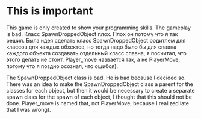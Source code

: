 # This is important
This game is only created to show your programming skills. The gameplay is bad.
Класс SpawnDroppedObject плох. Плох он потому что я так решил. Была идея сделать класс SpawnDroppedObject родитлем для классов для каждых обхектов, но тогда надо было бы для спавна каждого объекта создавать отдельный класс спавна, я посчитал, что этого делать не стоит. 
Player_move назвается так, а не PlayerMove, потому что я поздно осознал, что ошибся).


The SpawnDroppedObject class is bad. He is bad because I decided so. There was an idea to make the SpawnDroppedObject class a parent for the classes for each object, but then it would be necessary to create a separate spawn class for the spawn of each object, I thought that this should not be done.
Player_move is named that, not PlayerMove, because I realized late that I was wrong).